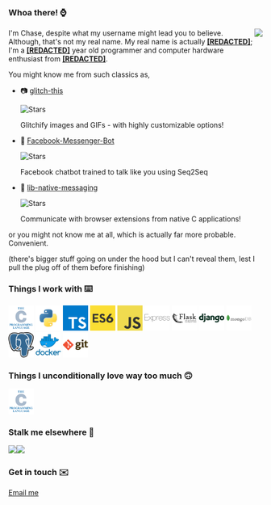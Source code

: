 ### Whoa there! :watch:

<img align="right" height="350" src="https://github.com/TotallyNotChase/TotallyNotChase/raw/master/images/broken.gif">

I'm Chase, despite what my username might lead you to believe. Although, that's not my real name. My real name is actually <ins>**[REDACTED]**</ins>; I'm a <ins>**[REDACTED]**</ins> year old programmer and computer hardware enthusiast from <ins>**[REDACTED]**</ins>.

You might know me from such classics as,

* 📷 [glitch-this](https://github.com/TotallyNotChase/glitch-this)

  <img alt="Stars" src="https://img.shields.io/github/stars/TotallyNotChase/glitch-this.svg?label=Stars&style=flat" />

  Glitchify images and GIFs - with highly customizable options!

* 🤖 [Facebook-Messenger-Bot](https://github.com/adeshpande3/Facebook-Messenger-Bot)

  <img alt="Stars" src="https://img.shields.io/github/stars/adeshpande3/Facebook-Messenger-Bot.svg?label=Stars&style=flat" />
  
  Facebook chatbot trained to talk like you using Seq2Seq
  
* 📡 [lib-native-messaging](https://github.com/TotallyNotChase/lib-native-messaging)

  <img alt="Stars" src="https://img.shields.io/github/stars/TotallyNotChase/lib-native-messaging.svg?label=Stars&style=flat" />
  
  Communicate with browser extensions from native C applications!

or you might not know me at all, which is actually far more probable. Convenient.

(there's bigger stuff going on under the hood but I can't reveal them, lest I pull the plug off of them before finishing)

### Things I work with ⌨️
<code><img height="50" src="https://raw.githubusercontent.com/github/explore/80688e429a7d4ef2fca1e82350fe8e3517d3494d/topics/c/c.png"></code>
<code><img height="50" src="https://raw.githubusercontent.com/github/explore/80688e429a7d4ef2fca1e82350fe8e3517d3494d/topics/python/python.png"></code>
<code><img height="50" src="https://raw.githubusercontent.com/github/explore/80688e429a7d4ef2fca1e82350fe8e3517d3494d/topics/typescript/typescript.png"></code>
<code><img height="50" src="https://raw.githubusercontent.com/github/explore/80688e429a7d4ef2fca1e82350fe8e3517d3494d/topics/es6/es6.png"></code>
<code><img height="50" src="https://raw.githubusercontent.com/github/explore/80688e429a7d4ef2fca1e82350fe8e3517d3494d/topics/javascript/javascript.png"></code>
<code><img height="50" src="https://raw.githubusercontent.com/github/explore/80688e429a7d4ef2fca1e82350fe8e3517d3494d/topics/express/express.png"></code>
<code><img height="50" src="https://raw.githubusercontent.com/github/explore/80688e429a7d4ef2fca1e82350fe8e3517d3494d/topics/flask/flask.png"></code>
<code><img height="50" src="https://raw.githubusercontent.com/github/explore/80688e429a7d4ef2fca1e82350fe8e3517d3494d/topics/django/django.png"></code>
<code><img height="50" src="https://raw.githubusercontent.com/github/explore/80688e429a7d4ef2fca1e82350fe8e3517d3494d/topics/mongodb/mongodb.png"></code>
<code><img height="50" src="https://raw.githubusercontent.com/github/explore/80688e429a7d4ef2fca1e82350fe8e3517d3494d/topics/postgresql/postgresql.png"></code>
<code><img height="50" src="https://raw.githubusercontent.com/github/explore/80688e429a7d4ef2fca1e82350fe8e3517d3494d/topics/docker/docker.png"></code>
<code><img height="50" src="https://raw.githubusercontent.com/github/explore/80688e429a7d4ef2fca1e82350fe8e3517d3494d/topics/git/git.png"></code>

### Things I unconditionally love way too much 🙃
<code><img height="50" src="https://raw.githubusercontent.com/github/explore/80688e429a7d4ef2fca1e82350fe8e3517d3494d/topics/c/c.png"></code>

### Stalk me elsewhere :ghost:
[<img height="50" src="https://cdn.sstatic.net/Sites/stackoverflow/company/Img/logos/so/so-icon.svg">](https://stackoverflow.com/users/10305477/chase)[<img height="50" src="https://d2fltix0v2e0sb.cloudfront.net/dev-badge.svg">](https://dev.to/totally_chase)

### Get in touch ✉️
<a href="mailto:totallynotchase42@gmail.com">Email me</a>
